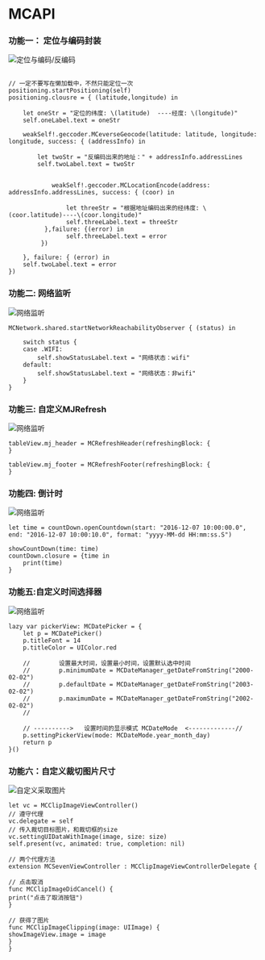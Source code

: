 # MCAPI

### 功能一： 定位与编码封装

![定位与编码/反编码](https://github.com/mancongiOS/MCAPI/blob/master/GitHubImages/location.png)
```

// 一定不要写在懒加载中，不然只能定位一次
positioning.startPositioning(self)
positioning.clousre = { (latitude,longitude) in

    let oneStr = "定位的纬度: \(latitude)  ----经度: \(longitude)"
    self.oneLabel.text = oneStr

    weakSelf!.geccoder.MCeverseGeocode(latitude: latitude, longitude: longitude, success: { (addressInfo) in

        let twoStr = "反编码出来的地址：" + addressInfo.addressLines
        self.twoLabel.text = twoStr


            weakSelf!.geccoder.MCLocationEncode(address: addressInfo.addressLines, success: { (coor) in

                let threeStr = "根据地址编码出来的经纬度: \(coor.latitude)----\(coor.longitude)"
                self.threeLabel.text = threeStr
          },failure: {(error) in
                self.threeLabel.text = error
         })

    }, failure: { (error) in
    self.twoLabel.text = error
})

```

### 功能二: 网络监听

![网络监听](https://github.com/mancongiOS/MCAPI/blob/master/GitHubImages/wifi.png)

```
MCNetwork.shared.startNetworkReachabilityObserver { (status) in

    switch status {
    case .WIFI:
        self.showStatusLabel.text = "网络状态：wifi"
    default:
        self.showStatusLabel.text = "网络状态：非wifi"
    }
}
```



### 功能三: 自定义MJRefresh

![网络监听](https://github.com/mancongiOS/MCAPI/blob/master/GitHubImages/MJRefresh.png)
```
tableView.mj_header = MCRefreshHeader(refreshingBlock: {
}

tableView.mj_footer = MCRefreshFooter(refreshingBlock: {
}
```


### 功能四: 倒计时

![网络监听](https://github.com/mancongiOS/MCAPI/blob/master/GitHubImages/countDown.png)
```
let time = countDown.openCountdown(start: "2016-12-07 10:00:00.0", end: "2016-12-07 10:00:10.0", format: "yyyy-MM-dd HH:mm:ss.S")

showCountDown(time: time)
countDown.closure = {time in
    print(time)
}
```

### 功能五:自定义时间选择器

![网络监听](https://github.com/mancongiOS/MCAPI/blob/master/GitHubImages/datePicker.png)
```
lazy var pickerView: MCDatePicker = {
    let p = MCDatePicker()
    p.titleFont = 14
    p.titleColor = UIColor.red

    //        设置最大时间，设置最小时间，设置默认选中时间
    //        p.minimumDate = MCDateManager_getDateFromString("2000-02-02")
    //        p.defaultDate = MCDateManager_getDateFromString("2003-02-02")
    //        p.maximumDate = MCDateManager_getDateFromString("2002-02-02")
    //

    // ---------->   设置时间的显示模式 MCDateMode  <-------------//
    p.settingPickerView(mode: MCDateMode.year_month_day)
    return p
}()
```

### 功能六：自定义裁切图片尺寸
![自定义采取图片](https://github.com/mancongiOS/MCAPI/blob/master/GitHubImages/ClipImage.png)

```
let vc = MCClipImageViewController()
// 遵守代理
vc.delegate = self
// 传入裁切目标图片，和裁切框的size
vc.settingUIDataWithImage(image, size: size)
self.present(vc, animated: true, completion: nil)
```

```
// 两个代理方法
extension MCSevenViewController : MCClipImageViewControllerDelegate {

// 点击取消
func MCClipImageDidCancel() {
print("点击了取消按钮")
}

// 获得了图片
func MCClipImageClipping(image: UIImage) {
showImageView.image = image
}
}
```

